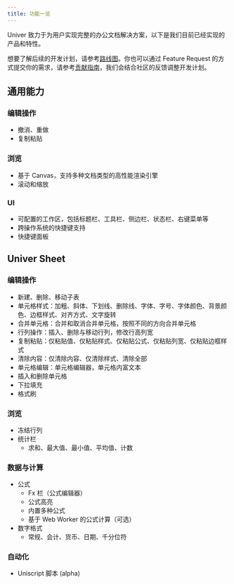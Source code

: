 ```yaml
---
title: 功能一览
---
```


Univer 致力于为用户实现完整的办公文档解决方案，以下是我们目前已经实现的产品和特性。

想要了解后续的开发计划，请参考[路线图](/docs/guides/roadmap)。你也可以通过 Feature Request 的方式提交你的需求，请参考[贡献指南](/docs/guides/contributing)，我们会结合社区的反馈调整开发计划。

## 通用能力

### 编辑操作

-   撤消、重做
-   复制粘贴

### 浏览

-   基于 Canvas，支持多种文档类型的高性能渲染引擎
-   滚动和缩放

### UI

-   可配置的工作区，包括标题栏、工具栏、侧边栏、状态栏、右键菜单等
-   跨操作系统的快捷键支持
-   快捷键面板

## Univer Sheet

### 编辑操作

-   新建、删除、移动子表
-   单元格样式：加粗、斜体、下划线、删除线、字体、字号、字体颜色、背景颜色、边框样式、对齐方式、文字旋转
-   合并单元格：合并和取消合并单元格，按照不同的方向合并单元格
-   行列操作：插入、删除与移动行列，修改行高列宽
-   复制粘贴：仅粘贴值、仅粘贴样式、仅粘贴公式、仅粘贴列宽、仅粘贴边框样式
-   清除内容：仅清除内容、仅清除样式、清除全部
-   单元格编辑：单元格编辑器，单元格内富文本
-   插入和删除单元格
-   下拉填充
-   格式刷

### 浏览

-   冻结行列
-   统计栏
    -   求和、最大值、最小值、平均值、计数

### 数据与计算

-   公式
    -   Fx 栏（公式编辑器）
    -   公式高亮
    -   内置多种公式
    -   基于 Web Worker 的公式计算（可选）
-   数字格式
    -   常规、会计、货币、日期、千分位符

### 自动化

-   Uniscript 脚本 (alpha)
